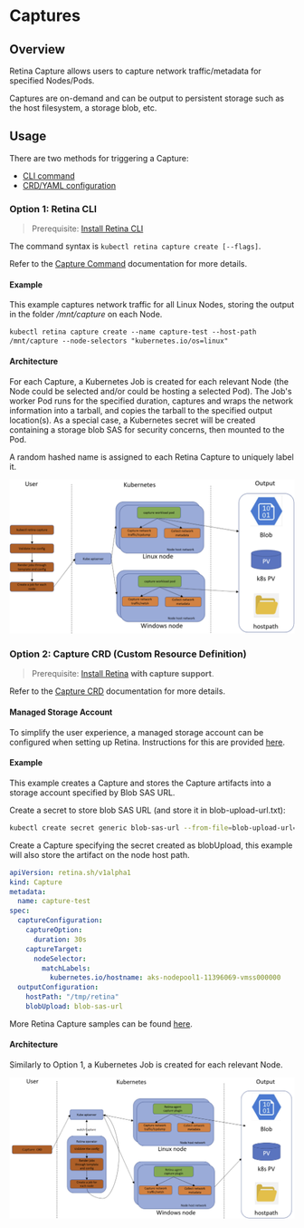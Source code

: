 # Captures

## Overview

Retina Capture allows users to capture network traffic/metadata for specified Nodes/Pods.

Captures are on-demand and can be output to persistent storage such as the host filesystem, a storage blob, etc.

## Usage

There are two methods for triggering a Capture:

- [CLI command](#option-1-retina-cli)
- [CRD/YAML configuration](#option-2-capture-crd-custom-resource-definition)

### Option 1: Retina CLI

> Prerequisite: [Install Retina CLI](../02-Installation/02-CLI.md)

The command syntax is `kubectl retina capture create [--flags]`.

Refer to the [Capture Command](../04-Captures/cli.md) documentation for more details.

#### Example

This example captures network traffic for all Linux Nodes, storing the output in the folder */mnt/capture* on each Node.

```shell
kubectl retina capture create --name capture-test --host-path /mnt/capture --node-selectors "kubernetes.io/os=linux"
```

#### Architecture

For each Capture, a Kubernetes Job is created for each relevant Node (the Node could be selected and/or could be hosting a selected Pod).
The Job's worker Pod runs for the specified duration, captures and wraps the network information into a tarball, and copies the tarball to the specified output location(s).
As a special case, a Kubernetes secret will be created containing a storage blob SAS for security concerns, then mounted to the Pod.

A random hashed name is assigned to each Retina Capture to uniquely label it.

![Overview of Retina Capture without operator](img/capture-architecture-without-operator.png "Overview of Retina Capture without operator")

### Option 2: Capture CRD (Custom Resource Definition)

> Prerequisite: [Install Retina](../02-Installation/01-Setup.md) **with capture support**.

Refer to the [Capture CRD](../05-Concepts/CRDs/Capture.md) documentation for more details.

#### Managed Storage Account

To simplify the user experience, a managed storage account can be configured when setting up Retina. Instructions for this are provided [here](../04-Captures/managed-storage-account.md#setup).

#### Example

This example creates a Capture and stores the Capture artifacts into a storage account specified by Blob SAS URL.

Create a secret to store blob SAS URL (and store it in blob-upload-url.txt):

```bash
kubectl create secret generic blob-sas-url --from-file=blob-upload-url=./blob-upload-url.txt
```

Create a Capture specifying the secret created as blobUpload, this example will also store the artifact on the node host path.

```yaml
apiVersion: retina.sh/v1alpha1
kind: Capture
metadata:
  name: capture-test
spec:
  captureConfiguration:
    captureOption:
      duration: 30s
    captureTarget:
      nodeSelector:
        matchLabels:
          kubernetes.io/hostname: aks-nodepool1-11396069-vmss000000
  outputConfiguration:
    hostPath: "/tmp/retina"
    blobUpload: blob-sas-url
```

More Retina Capture samples can be found [here](https://github.com/microsoft/retina/tree/main/samples/capture).

#### Architecture

Similarly to Option 1, a Kubernetes Job is created for each relevant Node.

![Overview of Retina Capture with operator](img/capture-architecture-with-operator.png "Overview of Retina Capture with operator")
